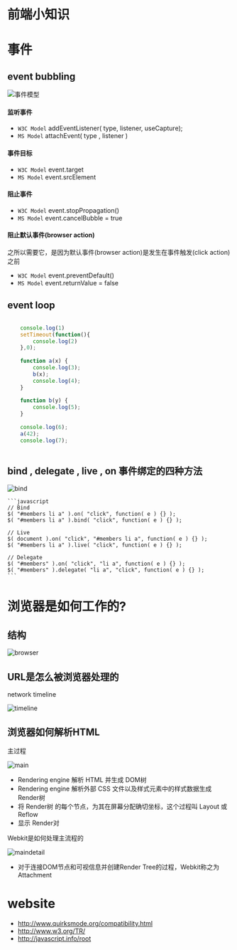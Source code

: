 前端小知识 
============


# 事件

## event bubbling

![事件模型](http://images.cnitblog.com/blog/477973/201302/18141423-8bd09a9c1e184df9a13b6e26b88348f3.jpg)

#### 监听事件 

* `W3C Model` addEventListener( type, listener, useCapture);
* `MS Model` attachEvent( type , listener )

#### 事件目标

* `W3C Model` event.target
* `MS Model` event.srcElement

#### 阻止事件

* `W3C Model` event.stopPropagation()
* `MS Model` event.cancelBubble = true

#### 阻止默认事件(browser action)

之所以需要它，是因为默认事件(browser action)是发生在事件触发(click action)之前

* `W3C Model` event.preventDefault()
* `MS Model` event.returnValue = false


## event loop

```javascript

	console.log(1)
	setTimeout(function(){
		console.log(2)
	},0);	
	
	function a(x) {
		console.log(3);
		b(x);
		console.log(4);
	}
	
	function b(y) {
		console.log(5);
	}
	
	console.log(6);
	a(42);
	console.log(7);
	
```

## bind , delegate , live , on 事件绑定的四种方法

![bind](http://images.51cto.com/files/uploadimg/20110317/1603571.png)


	```javascript
	// Bind
	$( "#members li a" ).on( "click", function( e ) {} ); 
	$( "#members li a" ).bind( "click", function( e ) {} ); 

	// Live
	$( document ).on( "click", "#members li a", function( e ) {} ); 
	$( "#members li a" ).live( "click", function( e ) {} );

	// Delegate
	$( "#members" ).on( "click", "li a", function( e ) {} ); 
	$( "#members" ).delegate( "li a", "click", function( e ) {} );
	```

# 浏览器是如何工作的?

## 结构

![browser](http://www.html5rocks.com/zh/tutorials/internals/howbrowserswork/layers.png)

## URL是怎么被浏览器处理的

network timeline

![timeline](https://developer.chrome.com/devtools/docs/network-files/timeline-view-hover.png)

## 浏览器如何解析HTML

主过程

![main](http://www.html5rocks.com/zh/tutorials/internals/howbrowserswork/flow.png)

* Rendering engine 解析 HTML 并生成 DOM树
* Rendering engine 解析外部 CSS 文件以及样式元素中的样式数据生成 Render树
* 将 Render树 的每个节点，为其在屏幕分配确切坐标，这个过程叫 Layout 或 Reflow
* 显示 Render对


Webkit是如何处理主流程的

![maindetail](http://www.html5rocks.com/zh/tutorials/internals/howbrowserswork/webkitflow.png)

* 对于连接DOM节点和可视信息并创建Render Tree的过程，Webkit称之为 Attachment



# website

* http://www.quirksmode.org/compatibility.html 
* http://www.w3.org/TR/
* http://javascript.info/root


